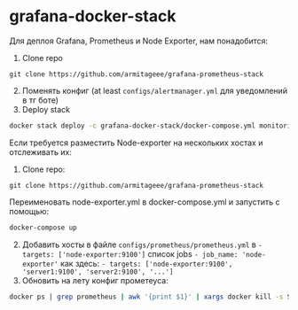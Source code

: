 # grafana-docker-stack

Для деплоя Grafana, Prometheus и Node Exporter, нам понадобится:
1. Clone repo
```
git clone https://github.com/armitageee/grafana-prometheus-stack
```
2. Поменять конфиг (at least `configs/alertmanager.yml` для уведомлений в тг боте)
3. Deploy stack
```bash
docker stack deploy -c grafana-docker-stack/docker-compose.yml monitoring
```


Если требуется разместить Node-exporter на нескольких хостах и отслеживать их:
1. Clone repo:
```
git clone https://github.com/armitageee/grafana-prometheus-stack

```
Переименовать node-exporter.yml в docker-compose.yml и запустить с помощью:
```bash
docker-compose up 
```
2. Добавить хосты в файле  `configs/prometheus/prometheus.yml` в `- targets: ['node-exporter:9100']` список jobs `- job_name: 'node-exporter'` как здесь: `- targets: ['node-exporter:9100', 'server1:9100', 'server2:9100', '...']`
3. Обновить на лету конфиг прометеуса:
```bash
docker ps | grep prometheus | awk '{print $1}' | xargs docker kill -s SIGHUP
```
